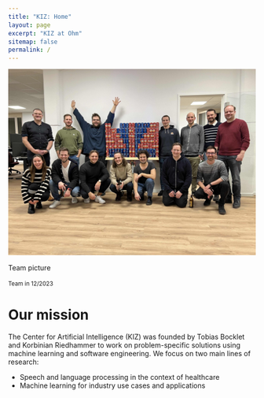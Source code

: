 ```yaml
---
title: "KIZ: Home"
layout: page
excerpt: "KIZ at Ohm"
sitemap: false
permalink: /
---
```


<div class="card mb-3">
  <img src="/images/team/team-kiz-dec-2023.jpeg" class="card-img-top" alt="Team Picture from 2023">
  <div class="card-body">
    <p class="card-text">Team picture</p>
    <p class="card-text"><small class="text-muted">Team in 12/2023</small></p>
  </div>
</div>

# Our mission

The Center for Artificial Intelligence (KIZ) was founded by Tobias Bocklet and Korbinian Riedhammer to work on problem-specific solutions using machine learning and software engineering.
We focus on two main lines of research:

- Speech and language processing in the context of healthcare
- Machine learning for industry use cases and applications

